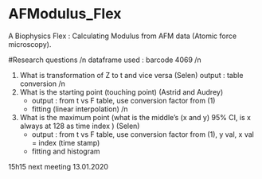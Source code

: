 # AFModulus_Flex
A Biophysics Flex : Calculating Modulus from AFM data (Atomic force microscopy). 


#Research questions
/n
dataframe used : barcode 4069
/n
1. What is transformation of Z to t and vice versa (Selen)
output : table conversion /n
2. What is the starting point (touching point) (Astrid and Audrey)
	- output : from t vs F table, use conversion factor from (1)
	- fitting (linear interpolation) /n
3. What is the maximum point (what is the middle’s (x and y) 95% CI, is x always at 128 as time index ) (Selen)
	- output : from t vs F table, use conversion factor from (1), y val, x val = index (time stamp)
	- fitting and histogram

15h15 next meeting 13.01.2020
